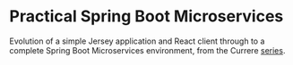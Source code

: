 # Practical Spring Boot Microservices

Evolution of a simple Jersey application and React client through to a complete Spring Boot Microservices environment, from the Currere [series](https://currere.co/knowledge/practical-spring-boot-microservices).